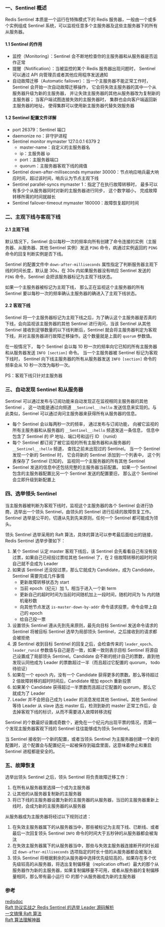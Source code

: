 ### 一、Sentinel 概述

Redis Sentinel 本质是一个运行在特殊模式下的 Redis 服务器，一般由一个或多个实例组成 Sentinel 系统，可以监视任意多个主服务器及这些主服务器下的所有从服务器。

#### 1.1 Sentinel 的作用

 - 监控（Monitoring）：Sentinel 会不断地检查你的主服务器和从服务器是否运作正常
 - 提醒（Notification）：当被监控的某个 Redis 服务器出现问题时， Sentinel 可以通过 API 向管理员或者其他应用程序发送通知
 - 自动故障迁移（Automatic failover）：当一个主服务器不能正常工作时， Sentinel 会开始一次自动故障迁移操作， 它会将失效主服务器的其中一个从服务器升级为新的主服务器， 并让失效主服务器的其他从服务器改为复制新的主服务器； 当客户端试图连接失效的主服务器时， 集群也会向客户端返回新主服务器的地址， 使得集群可以使用新主服务器代替失效服务器

#### 1.2 Sentinel 配置文件详解

 - port 26379：Sentinel 端口
 - daemonize no：非守护进程
 - Sentinel monitor mymaster 127.0.0.1 6379 2
    - master-name：自定义的主服务器名
    - ip：主服务器 ip
    - port：主服务器端口
    - quorum：主服务器客观下线的阈值
 - Sentinel down-after-milliseconds mymaster 30000：节点响应哨兵最大响应时间，超过该时间，哨兵认为节点主观下线
 - Sentinel parallel-syncs mymaster 1：指定了在执行故障转移时， 最多可以有多少个从服务器同时对新的主服务器进行同步， 这个数字越小， 完成故障转移所需的时间就越长
 - Sentinel failover-timeout mymaster 180000：故障恢复超时时间

### 二、主观下线与客观下线

#### 2.1 主观下线

默认情况下，Sentinel 会以每秒一次的频率向所有创建了命令连接的实例（主服务器、从服务器、其他 Sentinel 实例）发送 `PING` 命令，病通过实例返回的 `PING` 命令的回复判断实例是否下线。

Sentinel 的配置文件中 `down-after-milliseconds` 属性指定了判断服务器主观下线的时间长度，默认是 30s，在 30s 内如果服务器没有响应 Sentinel 发送的 `PING` 命令，Sentinel 会把该服务器标记为主观下线状态。

如果一个主服务器被标记为主观下线， 那么正在监视这个主服务器的所有 Sentinel 要以每秒一次的频率确认主服务器的确进入了主观下线状态。

#### 2.2 客观下线

Sentinel 将一个主服务器标记为主观下线之后，为了确认这个主服务器是否真的下线，会向监视该主服务器的其他 Sentinel 进行询问，当该 Sentinel 从其他 Sentinel 接收到足够数量的以下线判断后，Sentinel 就会将主服务器判定为客观下线，并对主服务器进行故障迁移操作。这个数量就是上面的 `quorum` 参数值。

在一般情况下， 每个 Sentinel 会以每 10 秒一次的频率向它已知的所有主服务器和从服务器发送 `INFO [section]` 命令。 当一个主服务器被 Sentinel 标记为客观下线时， Sentinel 向下线主服务器的所有从服务器发送 `INFO [section]` 命令的频率会从 10 秒一次改为每秒一次。

PS：客观下线只针对主服务器

### 三、自动发现 Sentinel 和从服务器

Sentinel 可以通过发布与订阅功能来自动发现正在监视相同主服务器的其他 Sentinel ， 这一功能是通过向频道 `__Sentinel__:hello` 发送信息来实现的。与此类似，Sentinel 可以通过询问主服务器来获得所有从服务器的信息。

 - 每个 Sentinel 会以每两秒一次的频率， 通过发布与订阅功能， 向被它监视的所有主服务器和从服务器的 `__Sentinel__:hello` 频道发送一条信息， 信息中包含了 Sentinel 的 IP 地址、端口号和运行 ID （runid）
 - 每个 Sentinel 都订阅了被它监视的所有主服务器和从服务器的 `__Sentinel__:hello` 频道， 查找之前未出现过的 Sentinel。 当一个 Sentinel 发现一个新的 Sentinel 时， 它会将新的 Sentinel 添加到一个列表中， 这个列表保存了 Sentinel 已知的， 监视同一个主服务器的所有其他 Sentinel
 - Sentinel 发送的信息中还包括完整的主服务器当前配置。 如果一个 Sentinel 包含的主服务器配置比另一个 Sentinel 发送的配置要旧， 那么这个 Sentinel 会立即升级到新配置上

### 四、选举领头 Sentinel

当主服务器被判断为客观下线时，监视这个主服务器的各个 Sentinel 会进行协商，选举出一个领头 Sentinel，由领头的 Sentinel 进行后续的故障恢复工作。Sentinel 选举是公平的，切遵从先到先来原则，任何一个 Sentinel 都可能成为领头。

领头 Sentinel 选举采用的 Raft 算法，具体的算法可以参考最后面给出的链接，Redis Sentinel 选举步骤如下：
 
 1. 某个 Sentinel 认定 master 客观下线后，该 Sentinel 会先看看自己有没有投过票，如果自己已经投过票给其他 Sentinel 了，在 2 倍故障转移的超时时间自己就不会成为 Leader
 2. 如果该 Sentinel 还没投过票，那么它就成为 Candidate，成为 Candidate，Sentinel 需要完成几件事情 
    - 更新故障转移状态为 start
    - 当前 epoch（纪元）加 1，相当于进入一个新 term
    - 更新自己的超时时间为当前时间随机加上一段时间，随机时间为 1s 内的随机毫秒数
    - 向其他节点发送 `is-master-down-by-addr` 命令请求投票，命令会带上自己的 epoch
    - 给自己投一票
 3. 设置领头 Sentinel 遵从先到先来原则，最先向目标 Sentinel 发送命令请求的 Sentinel 将被目标 Sentinel 选举为局部领头 Sentinel，之后接收到的请求都会被拒绝
 4. 源 Sentinel 收到目标 Sentinel 的回复之后，会检查传来的 `leader_epoch`、`leader_runid` 参数值与自己是否一致，如果一致则表示目标 Sentinel 将源自己设置成了局部领头 Sentinel。Candidate 会不断的统计自己的票数，直到他发现认同他成为 Leader 的票数超过一半（而且超过它配置的 quorum， todo 待验证）
 5. 如果在一个 epoch 内，没有一个 Candidate 获得更多的票数。那么等待超过 2 倍故障转移的超时时间后，Candidate 增加 epoch 重新投票
 6. 如果某个 Candidate 获得超过一半票数而且超过它配置的 quorum，那么它就成为了 Leader
 7. Leader 并不会把自己成为 Leader 的消息发给其他 Sentinel。其他 Sentinel 等待 Leader 从 slave 选出 master 后，检测到新的 master 正常工作后，会去掉客观下线的标识，从而不需要进入故障转移流程

Sentinel 的个数最好设置成奇数个，避免在一个纪元内出现平票的情况，而第一个发现主服务器客观下线的 Sentinel 往往能够成为领头 Sentinel。

当 Sentinel 接收到一个新的配置，或者当领头 Sentinel 为主服务器创建一个新的配置时，这个配置会与配置纪元一起被保存到磁盘里面，这意味着停止和重启 Sentinel 进程都是安全的。

### 五、故障恢复

选举出领头 Sentinel 之后，领头 Sentinel 将负责故障迁移工作：

 1. 在所有从服务器里选择一个成为主服务器
 2. 让其他的从服务器复制新的主服务器
 3. 将已下线的主服务器设置为新的主服务器的从服务器，当旧的主服务器重新上线时，会成为新的主服务器的从服务器

从服务器成为主服务器将经过以下规则过滤：

 1. 在失效主服务器属下的从服务器当中，那些被标记为主观下线、已断线、或者最后一次回复领头 Sentinel `INFO` 命令的时间大于五秒钟的从服务器都会被淘汰
 2. 在失效主服务器属下的从服务器当中，那些与失效主服务器连接断开的时长超过 `down-after-milliseconds` 选项指定的时长十倍的从服务器都会被淘汰
 3. 领头 Sentinel 将根据剩余的从服务器中选择优先级较高的，如果存在多个优先级较高的从服务器，将选出复制偏移量（replication offset）最大的那个从服务器作为新的主服务器，如果复制偏移量不可用，或者从服务器的复制偏移量相同，那么带有最小运行 ID 的那个从服务器成为新的主服务器

### 参考

[redisdoc](http://redisdoc.com/topic/Sentinel.html#id3) <br>
[Raft 协议实战之 Redis Sentinel 的选举 Leader 源码解析 ](https://cloud.tencent.com/developer/article/1021467) <br>
[一文搞懂 Raft 算法 ](https://www.cnblogs.com/xybaby/p/10124083.html) <br>
[Raft 算法理解神器 ](http://thesecretlivesofdata.com/raft/) <br>
